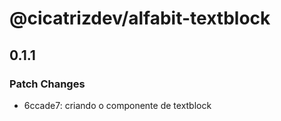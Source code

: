 # @cicatrizdev/alfabit-textblock

## 0.1.1

### Patch Changes

- 6ccade7: criando o componente de textblock
